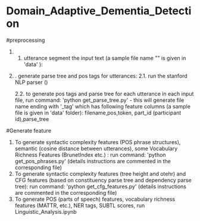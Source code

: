 ﻿# Domain_Adaptive_Dementia_Detection
#preprocessing
1. 1. utterance segment the input text (a sample  file name "" is given in 'data' ):
2. . generate parse tree and pos tags for utterances:
    2.1. run the stanford NLP parser ()

    2.2. to generate pos tags and parse tree for each utterance in each input file,
    run command: 'python  get_parse_tree.py'
        - this will generate file name ending with '_tag' which has following feature columns (a sample file is given in 'data'
        folder): filename,pos,token, part_id (participant id),parse_tree




#Generate feature
1. To generate syntactic complexity features (POS phrase structures), semantic (cosine distance between utterances),
 some Vocabulary Richness Features (BrunetIndex etc.) :
run command: 'python  get_pos_phrases.py' (details instructions are commented in the corresponding file)
2. To generate syntactic complexity features (tree height and otehr) and CFG features (based on constituency parse tree and dependency parse tree):
run command: 'python  get_cfg_features.py' (details instructions are commented in the corresponding file)
3. To generate POS (parts of speech) features, vocabulary richness features (MATTR, etc.), NER tags, SUBTL scores,
run Linguistic_Analysis.ipynb
